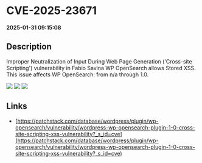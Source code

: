 # CVE-2025-23671

**2025-01-31 09:15:08**

## Description
Improper Neutralization of Input During Web Page Generation ('Cross-site Scripting') vulnerability in Fabio Savina WP OpenSearch allows Stored XSS. This issue affects WP OpenSearch: from n/a through 1.0.

![](https://img.shields.io/static/v1?label=Score&message=7.1&color=red)
![](https://img.shields.io/static/v1?label=Severity&message=HIGH&color=red)
![](https://img.shields.io/static/v1?label=CWE&message=XSS&color=green)

## Links
- [https://patchstack.com/database/wordpress/plugin/wp-opensearch/vulnerability/wordpress-wp-opensearch-plugin-1-0-cross-site-scripting-xss-vulnerability?_s_id=cve](https://patchstack.com/database/wordpress/plugin/wp-opensearch/vulnerability/wordpress-wp-opensearch-plugin-1-0-cross-site-scripting-xss-vulnerability?_s_id=cve)
